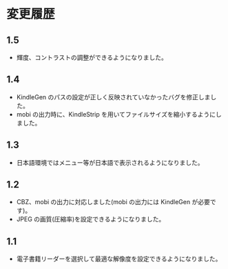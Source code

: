 変更履歴
========

1.5
---
* 輝度、コントラストの調整ができるようになりました。

1.4
---
* KindleGen のパスの設定が正しく反映されていなかったバグを修正しました。
* mobi の出力時に、KindleStrip を用いてファイルサイズを縮小するようにしました。

1.3
---
* 日本語環境ではメニュー等が日本語で表示されるようになりました。

1.2
---
* CBZ、mobi の出力に対応しました(mobi の出力には KindleGen が必要です)。
* JPEG の画質(圧縮率)を設定できるようになりました。

1.1
---
* 電子書籍リーダーを選択して最適な解像度を設定できるようになりました。
